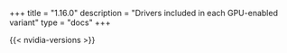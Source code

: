 +++
title = "1.16.0"
description = "Drivers included in each GPU-enabled variant"
type = "docs"
+++

{{< nvidia-versions >}}
